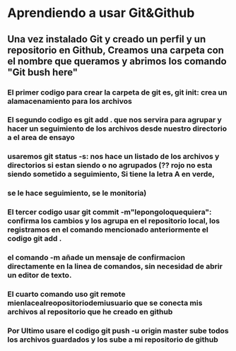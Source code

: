 # Aprendiendo a usar Git&Github
## Una vez instalado Git y creado un perfil y un repositorio en Github, Creamos una carpeta con el nombre que queramos y abrimos los comando "Git bush here"

### El primer codigo para crear la carpeta de git es, git init: crea un alamacenamiento para los archivos

### El segundo codigo es git add . que nos servira para agrupar y hacer un seguimiento de los archivos desde nuestro directorio a el area de ensayo
### usaremos git status -s: nos hace un listado de los archivos y directorios si estan siendo o no agrupados (?? rojo no esta siendo sometido a seguimiento, Si tiene la letra A en verde,
### se le hace seguimiento, se le monitoria)

### El tercer codigo usar git commit -m"lepongoloquequiera": confirma los cambios y los agrupa en el repositorio local, los registramos en el comando mencionado anteriormente el codigo git add .
### el comando -m añade un mensaje de confirmacion directamente en la linea de comandos, sin necesidad de abrir un editor de texto.

### El cuarto comando uso git remote mienlacealreopositoriodemiusuario que se conecta mis archivos al repositorio que he creado en github
### Por Ultimo usare el codigo git push -u origin master sube todos los archivos guardados y los sube a mi repositorio de github

